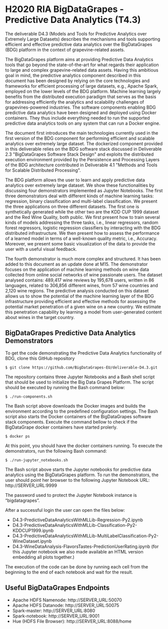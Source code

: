 # H2020 RIA BigDataGrapes - Predictive Data Analytics (T4.3)

The deliverable D4.3 (Models and Tools for Predictive Analytics over Extremely Large Datasets) describes the mechanisms and tools supporting efficient and effective predictive data analytics over the BigDataGrapes (BDG) platform in the context of grapevine-related assets.

The BigDataGrapes platform aims at providing Predictive Data Analytics tools that go beyond the state-of-the-art for what regards their application to large and complex grapevine-related data assets. Having this ambitious goal in mind, the predictive analytics component described in this document has been designed by relying on the core technologies and frameworks for efficient processing of large datasets, e.g., Apache Spark, employed on the lower levels of the BDG platform. Machine learning largely benefits from the distributed execution paradigm that serves as the basis for addressing efficiently the analytics and scalability challenges of grapevines-powered industries. The software components enabling BDG predictive data analytics have been designed and deployed using Docker containers. They thus include everything needed to run the supported predictive data analytics tools on any system that can run a Docker engine.

The document first introduces the main technologies currently used in the first version of the BDG component for performing efficient and scalable analytics over extremely large dataset. The dockerized component provided in this deliverable relies on the BDG software stack discussed in Deliverable 2.3 "BigDataGrapes Software Stack Design" and exploits the distributed execution environment provided by the Persistence and Processing Layers of the BDG architecture contributed in Deliverable 4.1 "Methods and Tools for Scalable Distributed Processing".

The BDG platform allows the user to learn and apply predictive data analytics over extremely large dataset. We show these functionalities by discussing four demonstrators implemented as Jupyter Notebooks. The first three demonstrators deal with different kinds of machine learning tasks: regression, binary classification and multi-label classification. We present the three applications on three different datasets. The first one is synthetically generated while the other two are the KDD CUP 1999 dataset and the Red Wine Quality, both public. We first present how to train several kinds of models addressing the three tasks, i.e., linear regressors, random forest regressors, logistic regression classifiers by interacting with the BDG distributed infrastructure. We then present how to assess the performance of a learned model in terms of a well-known quality metric, i.e., Accuracy. Moreover, we present some basic visualization of the data to provide the user with a useful visual feedback.

The fourth demonstrator is much more complex and structured. It has been added to this document as an update done at M15. The demonstrator focuses on the application of machine learning methods on wine data collected from online social networks of wine passionate users. The dataset analysed contains: 489,417 wine reviews by 195,678 users, written in 86 languages, related to 306,856 different wines, from 57 wine countries and 2,120 wine regions. The predictive analysis conducted on this dataset allows us to show the potential of the machine learning layer of the BDG infrastructure providing efficient and effective methods for assessing the potential market penetration of a given wine on a new country. We estimate this penetration capability by learning a model from user-generated content about wines in the target country.

## BigDataGrapes Predictive Data Analytics Demonstrators

To get the code demonstrating the Predictive Data Analytics functionality of BDG, clone this GitHub repository

```
$ git clone https://github.com/BigDataGrapes-EU/deliverable-D4.3.git
```

The repository contains three Jupyter Notebooks and a Bash shell script that should be used to initialize the Big Data Grapes Platform. The script should be executed by running the Bash command below:

```
$ ./run-components.sh
```

The Bash script above downloads the Docker images and builds the environment according to the predefined configuration settings. The Bash script also starts the Docker containers of the BigDataGrapes software stack components. 
Execute the command bellow to check if the BigDataGrape docker containers have started prolerly. 

```
$ docker ps 
```

At this point, you should have the docker containers running. To execute the demonstrators, run the following Bash command:  

```
$ ./run-jupyter_notebooks.sh
```

The Bash script above starts the Jupyter notebooks for predictive data analytics using the BigDataGrapes platform. To run the demonstrators, the user should point her browser to the following Jupyter Notebook URL: http://SERVER_URL:9999

The password used to protect the Jupyter Notebook instance is “bigdatagrapes”.

After a successful login the user can open the files below:
* D4.3-PredictiveDataAnalyticsWithMLLib-Regression-Py2.ipynb
* D4.3-PredictiveDataAnalyticsWithMLLib-Classification-Py2-KDDCUP1999.ipynb
* D4.3-PredictiveDataAnalyticsWithMLLib-MultiLabelClassification-Py2-WineDataset.ipynb
* D4.3-WineDataAnalysis-FlavorsTastes-PredictionUserRating.ipynb (for this Jupyter notebook we also made available an HTML version embedding all plots together.)

The execution of the code can be done by running each cell from the beginning to the end of each notebook and wait for the result.


## Useful BigDataGrapes Endpoints

* Apache HDFS Namenode: http://SERVER_URL:50070
* Apache HDFS Datanode: http://SERVER_URL:50075
* Spark-master: http://SERVER_URL:8080
* Spark-notebook: http://SERVER_URL:9001
* Hue (HDFS File Browser): http://SERVER_URL:8088/home
